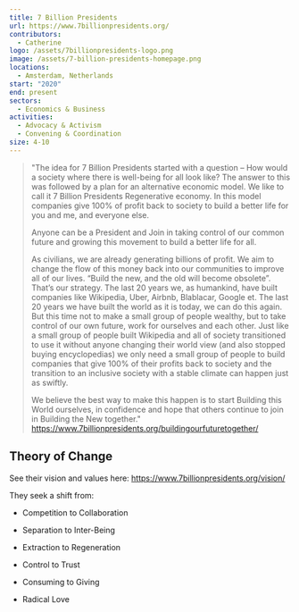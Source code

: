 ```yaml
---
title: 7 Billion Presidents
url: https://www.7billionpresidents.org/
contributors:
  - Catherine
logo: /assets/7billionpresidents-logo.png
image: /assets/7-billion-presidents-homepage.png
locations:
  - Amsterdam, Netherlands
start: "2020"
end: present
sectors:
  - Economics & Business
activities:
  - Advocacy & Activism
  - Convening & Coordination
size: 4-10
---
```

> "The idea for 7 Billion Presidents started with a question – How would a society where there is well-being for all look like? The answer to this was followed by a plan for an alternative economic model. We like to call it 7 Billion Presidents Regenerative economy. In this model companies give 100% of profit back to society to build a better life for you and me, and everyone else.
> 
> Anyone can be a President and Join in taking control of our common future and growing this movement to build a better life for all.
> 
> As civilians, we are already generating billions of profit. We aim to change the flow of this money back into our communities to improve all of our lives. “Build the new, and the old will become obsolete”. That’s our strategy. The last 20 years we, as humankind, have built companies like Wikipedia, Uber, Airbnb, Blablacar, Google et. The last 20 years we have built the world as it is today, we can do this again. But this time not to make a small group of people wealthy, but to take control of our own future, work for ourselves and each other. Just like a small group of people built Wikipedia and all of society transitioned to use it without anyone changing their world view (and also stopped buying encyclopedias) we only need a small group of people to build companies that give 100% of their profits back to society and the transition to an inclusive society with a stable climate can happen just as swiftly.
> 
> We believe the best way to make this happen is to start Building this World ourselves, in confidence and hope that others continue to join in Building the New together."
> https://www.7billionpresidents.org/buildingourfuturetogether/ 

## Theory of Change

See their vision and values here: https://www.7billionpresidents.org/vision/

They seek a shift from:

- Competition to Collaboration

- Separation to Inter-Being

- Extraction to Regeneration

- Control to Trust

- Consuming to Giving

- Radical Love
